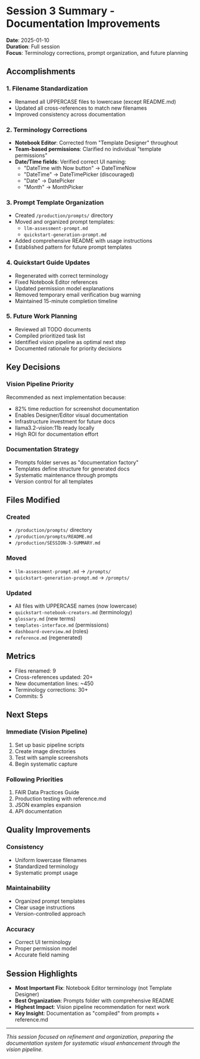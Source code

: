 # Session 3 Summary - Documentation Improvements

**Date**: 2025-01-10  
**Duration**: Full session  
**Focus**: Terminology corrections, prompt organization, and future planning

## Accomplishments

### 1. Filename Standardization
- Renamed all UPPERCASE files to lowercase (except README.md)
- Updated all cross-references to match new filenames
- Improved consistency across documentation

### 2. Terminology Corrections
- **Notebook Editor**: Corrected from "Template Designer" throughout
- **Team-based permissions**: Clarified no individual "template permissions"
- **Date/Time fields**: Verified correct UI naming:
  - "DateTime with Now button" → DateTimeNow
  - "DateTime" → DateTimePicker (discouraged)
  - "Date" → DatePicker
  - "Month" → MonthPicker

### 3. Prompt Template Organization
- Created `/production/prompts/` directory
- Moved and organized prompt templates:
  - `llm-assessment-prompt.md`
  - `quickstart-generation-prompt.md`
- Added comprehensive README with usage instructions
- Established pattern for future prompt templates

### 4. Quickstart Guide Updates
- Regenerated with correct terminology
- Fixed Notebook Editor references
- Updated permission model explanations
- Removed temporary email verification bug warning
- Maintained 15-minute completion timeline

### 5. Future Work Planning
- Reviewed all TODO documents
- Compiled prioritized task list
- Identified vision pipeline as optimal next step
- Documented rationale for priority decisions

## Key Decisions

### Vision Pipeline Priority
Recommended as next implementation because:
- 82% time reduction for screenshot documentation
- Enables Designer/Editor visual documentation
- Infrastructure investment for future docs
- llama3.2-vision:11b ready locally
- High ROI for documentation effort

### Documentation Strategy
- Prompts folder serves as "documentation factory"
- Templates define structure for generated docs
- Systematic maintenance through prompts
- Version control for all templates

## Files Modified

### Created
- `/production/prompts/` directory
- `/production/prompts/README.md`
- `/production/SESSION-3-SUMMARY.md`

### Moved
- `llm-assessment-prompt.md` → `/prompts/`
- `quickstart-generation-prompt.md` → `/prompts/`

### Updated
- All files with UPPERCASE names (now lowercase)
- `quickstart-notebook-creators.md` (terminology)
- `glossary.md` (new terms)
- `templates-interface.md` (permissions)
- `dashboard-overview.md` (roles)
- `reference.md` (regenerated)

## Metrics
- Files renamed: 9
- Cross-references updated: 20+
- New documentation lines: ~450
- Terminology corrections: 30+
- Commits: 5

## Next Steps

### Immediate (Vision Pipeline)
1. Set up basic pipeline scripts
2. Create image directories
3. Test with sample screenshots
4. Begin systematic capture

### Following Priorities
1. FAIR Data Practices Guide
2. Production testing with reference.md
3. JSON examples expansion
4. API documentation

## Quality Improvements

### Consistency
- Uniform lowercase filenames
- Standardized terminology
- Systematic prompt usage

### Maintainability
- Organized prompt templates
- Clear usage instructions
- Version-controlled approach

### Accuracy
- Correct UI terminology
- Proper permission model
- Accurate field naming

## Session Highlights

- **Most Important Fix**: Notebook Editor terminology (not Template Designer)
- **Best Organization**: Prompts folder with comprehensive README
- **Highest Impact**: Vision pipeline recommendation for next work
- **Key Insight**: Documentation as "compiled" from prompts + reference.md

---

*This session focused on refinement and organization, preparing the documentation system for systematic visual enhancement through the vision pipeline.*
